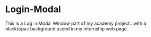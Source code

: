 # Login-Modal

This is a Log In Modal Window part of my academy project..
with a black/opac background usend in my internship web page.
